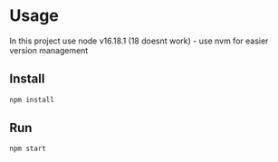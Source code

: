 # Usage

In this project use node v16.18.1 (18 doesnt work) - use nvm for easier version management

## Install

```bash
npm install
```

## Run

```bash
npm start
```
